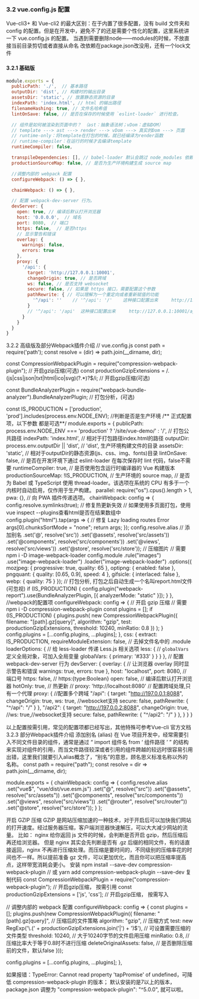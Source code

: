 ### 3.2 vue.config.js 配置
Vue-cli3+ 和 Vue-cli2 的最大区别：在于内置了很多配置，没有 build 文件夹和 config 的配置。但是在开发中，避免不了的还是需要个性化的配置，这里系统讲一下 vue.config.js 的配置。
当遇到需要删除node——modules的时候，不放直接当前目录剪切或者直接从命名
改依赖在package.json改没用，还有一个lock文件


#### 3.2.1 基础版

``` javascript
module.exports = {
  publicPath: './',  // 基本路径
  outputDir: 'dist', // 构建时的输出目录
  assetsDir: 'static', // 放置静态资源的目录
  indexPath: 'index.html', // html 的输出路径
  filenameHashing: true, // 文件名哈希值
  lintOnSave: false, // 是否在保存的时候使用 `eslint-loader` 进行检查。

  // 组件是如何被渲染到页面中的？ （ast：抽象语法树；vDom：虚拟DOM）
  // template ---> ast ---> render ---> vDom ---> 真实的Dom ---> 页面
  // runtime-only：将template在打包的时候，就已经编译为render函数
  // runtime-compiler：在运行的时候才去编译template
  runtimeCompiler: false,

  transpileDependencies: [], // babel-loader 默认会跳过 node_modules 依赖。
  productionSourceMap: false, // 是否为生产环境构建生成 source map

  //调整内部的 webpack 配置
  configureWebpack: () => { },

  chainWebpack: () => { },

  // 配置 webpack-dev-server 行为。
  devServer: {
    open: true, // 编译后默认打开浏览器
    host: '0.0.0.0',  // 域名
    port: 8080,  // 端口
    https: false,  // 是否https
    // 显示警告和错误
    overlay: {
      warnings: false,
      errors: true
    },
    proxy: {
      '/api': {
        target: 'http://127.0.0.1:10001',
        changeOrigin: true, // 是否跨域
        ws: false, // 是否支持 websocket
        secure: false, // 如果是 https 接口，需要配置这个参数
        pathRewrite: { // 可以理解为一个重定向或者重新赋值的功能
          '^/api': ''    // '^/api': '/'    这种接口配置出来     http://127.0.0.1:10001/login
        }               
        // '^/api': '/api'  这种接口配置出来     http://127.0.0.1:10001/api/login
      }
    }
  }
}
```

3.2.2 高级版及部分Webpack插件介绍
// vue.config.js
const path = require('path');
const resolve = (dir) => path.join(__dirname, dir);

const CompressionWebpackPlugin = require("compression-webpack-plugin"); // 开启gzip压缩(可选)
const productionGzipExtensions = /\.(js|css|json|txt|html|ico|svg)(\?.*)?$/i; // 开启gzip压缩(可选)

const BundleAnalyzerPlugin = require("webpack-bundle-analyzer").BundleAnalyzerPlugin; // 打包分析，(可选)

const IS_PRODUCTION = ['production', 'prod'].includes(process.env.NODE_ENV); //判断是否是生产环境
/** 正式配置项，以下参数 都是可选**/
module.exports = {
  publicPath: process.env.NODE_ENV === 'production' ? '/site/vue-demo/' : '/', // 打包公共路径
  indexPath: 'index.html', // 相对于打包路径index.html的路径
  outputDir: process.env.outputDir || 'dist', // 'dist', 生产环境构建文件的目录
  assetsDir: 'static', // 相对于outputDir的静态资源(js、css、img、fonts)目录
  lintOnSave: false, // 是否在开发环境下通过 eslint-loader 在每次保存时 lint 代码，false不需要
  runtimeCompiler: true, // 是否使用包含运行时编译器的 Vue 构建版本
  productionSourceMap: !IS_PRODUCTION, // 生产环境的 source map,
  // 是否为 Babel 或 TypeScript 使用 thread-loader。该选项在系统的 CPU 有多于一个内核时自动启用，仅作用于生产构建。
  parallel: require("os").cpus().length > 1, 
  pwa: {}, // 向 PWA 插件传递选项。
  chainWebpack: config => {
    config.resolve.symlinks(true); // 修复热更新失效
    // 如果使用多页面打包，使用vue inspect --plugins查看html是否在结果数组中
    config.plugin("html").tap(args => {
      // 修复 Lazy loading routes Error
      args[0].chunksSortMode = "none";
      return args;
    });
    config.resolve.alias // 添加别名
      .set('@', resolve('src'))
      .set('@assets', resolve('src/assets'))
      .set('@components', resolve('src/components'))
      .set('@views', resolve('src/views'))
      .set('@store', resolve('src/store'));
    // 压缩图片
    // 需要 npm i -D image-webpack-loader
    config.module
      .rule("images")
      .use("image-webpack-loader")
      .loader("image-webpack-loader")
      .options({
        mozjpeg: {
          progressive: true,
          quality: 65
        },
        optipng: {
          enabled: false
        },
        pngquant: {
          quality: [0.65, 0.9],
          speed: 4
        },
        gifsicle: {
          interlaced: false
        },
        webp: {
          quality: 75
        }
      });
    // 打包分析, 打包之后自动生成一个名叫report.html文件(可忽视)
    if (IS_PRODUCTION) {
      config.plugin("webpack-report").use(BundleAnalyzerPlugin, [{
        analyzerMode: "static"
      }]);
    }
  },
  //webpack的配置项
  configureWebpack: config => {
    // 开启 gzip 压缩
    // 需要 npm i -D compression-webpack-plugin
    const plugins = [];
    if (IS_PRODUCTION) {
      plugins.push(
        new CompressionWebpackPlugin({
          filename: "[path].gz[query]",
          algorithm: "gzip",
          test: productionGzipExtensions,
          threshold: 10240,
          minRatio: 0.8
        })
      );
    }
    config.plugins = [...config.plugins, ...plugins];
  },
  css: {
    extract: IS_PRODUCTION,
    requireModuleExtension: false, // 去掉文件名中的 .module
    loaderOptions: {
      // 给 less-loader 传递 Less.js 相关选项
      less: {
        // `globalVars` 定义全局对象，可加入全局变量
        globalVars: {
          primary: '#333'
        }
      }
    }
  },
  // 配置 webpack-dev-server 行为
  devServer: {
    overlay: { // 让浏览器 overlay 同时显示警告和错误
      warnings: true,
      errors: true
    },
    host: "localhost",
    port: 8080, // 端口号
    https: false, // https:{type:Boolean}
    open: false, // 编译后默认打开浏览器
    hotOnly: true, // 热更新
    // proxy: 'http://localhost:8080'   // 配置跨域处理,只有一个代理
    proxy: { //配置多个跨域
      "/api": {
        target: "http://197.0.0.1:8088",
        changeOrigin: true,
        ws: true, //websocket支持
        secure: false,
        pathRewrite: {
          "^/api": "/"
        }
      },
      "/api2": {
        target: "http://197.0.0.2:8088",
        changeOrigin: true,
        //ws: true,//websocket支持
        secure: false,
        pathRewrite: {
          "^/api2": "/"
        }
      },
    }
  }
}

以上配置按需引用，常见的配置项都已经写出，其他特殊可参考Vue-cli 官方文档
3.2.3 部分Webpack插件介绍
添加别名 (alias)
在 Vue 项目开发中，经常需要引入不同文件目录的组件，通常是通过 “ import 组件名 from ‘ 组件路径 ’ ” 的结构来实现对组件的引用，而当文件路径较深或者引用的组件跨越的较远时很容易引用出错，这里我们就要引入alias概念了，“别名”的意思，顾名思义标准名称以外的名称。
const path = require("path");
const resolve = dir => path.join(__dirname, dir);
 
module.exports = {
  chainWebpack: config => {
    config.resolve.alias
      .set("vue$", "vue/dist/vue.esm.js")
      .set("@", resolve("src"))
      .set("@assets", resolve("src/assets"))
      .set("@components", resolve("src/components"))
      .set("@views", resolve("src/views"))
      .set("@router", resolve("src/router"))
      .set("@store", resolve("src/store"));
  }
};


开启 GZIP 压缩
GZIP 是网站压缩加速的一种技术，对于开启后可以加快我们网站的打开速度。经过服务器压缩，客户端浏览器快速解压，可以大大减少网站的流量。
比如： nginx 给你返回 js 文件的时候，会判断是否开启 gzip，然后压缩后再还给浏览器。
但是 nginx 其实会先判断是否有 .gz 后缀的相同文件，有的话直接返回，nginx 不再进行压缩处理。而压缩是要时间的，不同级别的压缩率花的时间也不一样。所以提前准备 gz 文件，可以更加优化，而且你可以把压缩率提高点，这样带宽消耗会更小。
安装
npm install --save-dev compression-webpack-plugin
// 或
yarn add compression-webpack-plugin --save-dev
复制代码
const CompressionWebpackPlugin = require("compression-webpack-plugin"); // 开启gzip压缩， 按需引用
const productionGzipExtensions = ['js', 'css']; // 开启gzip压缩， 按需写入

// 调整内部的 webpack 配置
configureWebpack: config => { 
  const plugins = [];
  plugins.push(new CompressionWebpackPlugin({
    filename: "[path].gz[query]",     // 压缩后的文件策略
    algorithm: "gzip",               // 压缩方式
    test: new RegExp('\\.(' + productionGzipExtensions.join('|') + ')$'),  // 可设置需要压缩的文件类型
    threshold: 10240,     // 大于10240字节的文件启用压缩
    minRatio: 0.8,       // 压缩比率大于等于0.8时不进行压缩
    deleteOriginalAssets: false,   // 是否删除压缩前的文件，默认false
  }));

  config.plugins = [...config.plugins, ...plugins];
},

如果报错：TypeError: Cannot read property 'tapPromise' of undefined，可降低 compression-webpack-plugin 的版本；
默认安装的是7以上的版本，package.json 调整为  "compression-webpack-plugin": "^5.0.0", 就可以啦。
